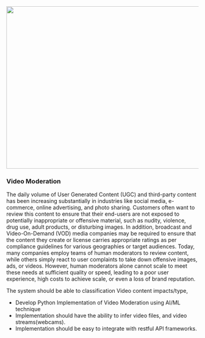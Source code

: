 <img src="https://enhancebusinesssolutions.com/wp-content/uploads/2019/09/broadcast-broadcasting-camcorder-66134-3.jpg" height=425 width=1300>

### Video Moderation 

The daily volume of User Generated Content (UGC) and third-party content has been increasing substantially in industries like social media, e-commerce, online advertising, and photo sharing. Customers often want to review this content to ensure that their end-users are not exposed to potentially inappropriate or offensive material, such as nudity, violence, drug use, adult products, or disturbing images. In addition, broadcast and Video-On-Demand (VOD) media companies may be required to ensure that the content they create or license carries appropriate ratings as per compliance guidelines for various geographies or target audiences. Today, many companies employ teams of human moderators to review content, while others simply react to user complaints to take down offensive images, ads, or videos. However, human moderators alone cannot scale to meet these needs at sufficient quality or speed, leading to a poor user experience, high costs to achieve scale, or even a loss of brand reputation.


The system should be able to classification Video content impacts/type,

* Develop Python Implementation of Video Moderation using AI/ML technique
* Implementation should have the ability to infer video files, and video streams(webcams).
* Implementation should be easy to integrate with restful API frameworks.